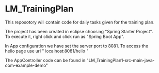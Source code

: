 # LM_TrainingPlan

This reposotory will contain code for daily tasks given for the training plan.

The project has been created in eclipse choosing "Spring Starter Project".
To execute it, right click and click run as "Spring Boot App".

In App configuration we have set the server port to 8081.
To access the hello page use url " localhost:8081/hello "

The AppController code can be found in "LM_TrainingPlan1-src-main-java-com-example-demo"
